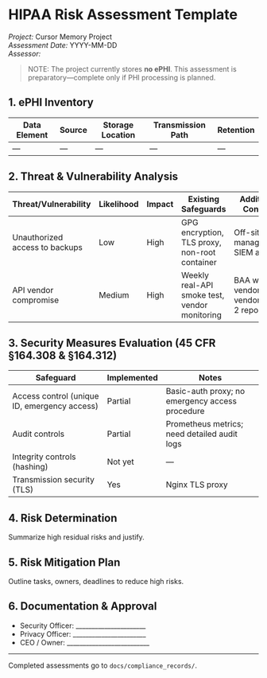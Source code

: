 # HIPAA Risk Assessment Template

*Project:* Cursor Memory Project  
*Assessment Date:* YYYY-MM-DD  
*Assessor:* <Name>

> NOTE: The project currently stores **no ePHI**. This assessment is preparatory—complete only if PHI processing is planned.

## 1. ePHI Inventory
| Data Element | Source | Storage Location | Transmission Path | Retention |
|--------------|--------|------------------|-------------------|-----------|
| — | — | — | — | — |

## 2. Threat & Vulnerability Analysis
| Threat/Vulnerability | Likelihood | Impact | Existing Safeguards | Additional Controls |
|----------------------|-----------|--------|---------------------|---------------------|
| Unauthorized access to backups | Low | High | GPG encryption, TLS proxy, non-root container | Off-site key management, SIEM alerts |
| API vendor compromise | Medium | High | Weekly real-API smoke test, vendor monitoring | BAA with vendor, vendor SOC 2 report |

## 3. Security Measures Evaluation (45 CFR §164.308 & §164.312)
| Safeguard | Implemented | Notes |
|-----------|-------------|-------|
| Access control (unique ID, emergency access) | Partial | Basic-auth proxy; no emergency access procedure |
| Audit controls | Partial | Prometheus metrics; need detailed audit logs |
| Integrity controls (hashing) | Not yet | — |
| Transmission security (TLS) | Yes | Nginx TLS proxy |

## 4. Risk Determination
Summarize high residual risks and justify.

## 5. Risk Mitigation Plan
Outline tasks, owners, deadlines to reduce high risks.

## 6. Documentation & Approval
* Security Officer: ______________________  
* Privacy Officer: _______________________  
* CEO / Owner: __________________________

---
Completed assessments go to `docs/compliance_records/`. 